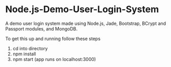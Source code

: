 # Node.js-Demo-User-Login-System
A demo user login system made using Node.js, Jade, Bootstrap, BCrypt and Passport modules, and MongoDB.

To get this up and running follow these steps

1) cd into directory
2) npm install
3) npm start (app runs on localhost:3000)
